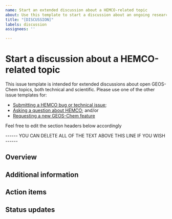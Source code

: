 ```yaml
---
name: Start an extended discussion about a HEMCO-related topic
about: Use this template to start a discussion about an ongoing research matter or open-ended development project.
title: "[DISCUSSION]"
labels: discussion
assignees: ''

---
```


# Start a discussion about a HEMCO-related topic

This issue template is intended for extended discussions about open GEOS-Chem topics, both technical and scientific.  Please use one of the other issue templates for:

* [Submitting a HEMCO bug or technical issue](https://github.com/geoschem/hemco/issues/new?assignees=&labels=&template=report-a-bug-or-technical-issue.md&title=%5BBUG%2FISSUE%5D);
* [Asking a question about HEMCO](https://github.com/geoschem/hemco/issues/new?assignees=&labels=&template=ask-a-question-about-hemco.md&title=%5BQUESTION%5D); and/or
* [Requesting a new GEOS-Chem feature](https://github.com/geoschem/hemco/issues/new?assignees=&labels=&template=request-a-new-feature.md&title=%5BFEATURE+REQUEST%5D.)

Feel free to edit the section headers below accordingly

------ YOU CAN DELETE ALL OF THE TEXT ABOVE THIS LINE IF YOU WISH ------

## Overview

## Additional information

## Action items

## Status updates
